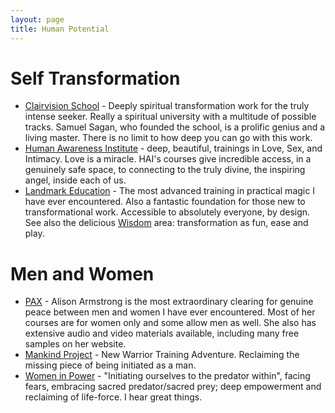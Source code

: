 ```yaml
---
layout: page
title: Human Potential
---
```


Self Transformation
===================

* [Clairvision School][] - Deeply spiritual transformation work for the truly intense seeker.  Really a spiritual university with a multitude of possible tracks.  Samuel Sagan, who founded the school, is a prolific genius and a living master.  There is no limit to how deep you can go with this work.  
* [Human Awareness Institute][] - deep, beautiful, trainings in Love, Sex, and Intimacy.  Love is a miracle.  HAI's courses give incredible access, in a genuinely safe space, to connecting to the truly divine, the inspiring angel, inside each of us.
* [Landmark Education][] - The most advanced training in practical magic I have ever encountered.  Also a fantastic foundation for those new to transformational work.  Accessible to absolutely everyone, by design.  See also the delicious [Wisdom][] area: transformation as fun, ease and play.

Men and Women
=============

* [PAX][] - Alison Armstrong is the most extraordinary clearing for genuine peace between men and women I have ever encountered.  Most of her courses are for women only and some allow men as well.  She also has extensive audio and video materials available, including many free samples on her website.  
* [Mankind Project][] - New Warrior Training Adventure.  Reclaiming the missing piece of being initiated as a man.  
* [Women in Power][] -  "Initiating ourselves to the predator within", facing fears, embracing sacred predator/sacred prey; deep empowerment and reclaiming of life-force.  I hear great things.



[Women in Power]: http://www.womeninpowerprogram.com
[Mankind Project]: http://mankindproject.org/
[Human Awareness Institute]: http://www.hai.org
[Clairvision School]: http://clairvision.org/
[PAX]: http://www.understandmen.com/
[Landmark Education]: http://www.landmarkeducation.com/
[Wisdom]: http://www.landmarkeducation.com/landmark_wisdom_unlimited.jsp
[David Deida]: http://www.deida.info
